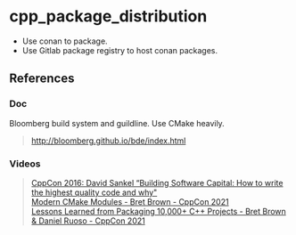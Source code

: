 # cpp_package_distribution


- Use conan to package.
- Use Gitlab package registry to host conan packages.

## References

### Doc

Bloomberg build system and guildline. Use CMake heavily.
> http://bloomberg.github.io/bde/index.html


### Videos
> [CppCon 2016: David Sankel “Building Software Capital: How to write the highest quality code and why"](https://www.youtube.com/watch?v=ta3S8CRN2TM)  
> [Modern CMake Modules - Bret Brown - CppCon 2021
](https://www.youtube.com/watch?v=IZXNsim9TWI)  
> [Lessons Learned from Packaging 10,000+ C++ Projects - Bret Brown & Daniel Ruoso - CppCon 2021
](https://www.youtube.com/watch?v=R1E1tmeqxBY)

